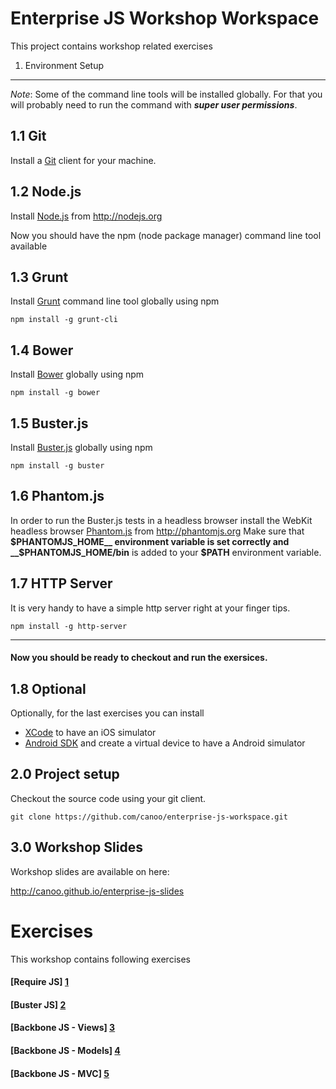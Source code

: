 # Enterprise JS Workshop Workspace

This project contains workshop related exercises

1. Environment Setup
--------------------

_Note_: Some of the command line tools will be installed globally. For that you will probably need to run the command with ___super user permissions___.

1.1 Git
-------

Install a [Git][6] client for your machine.


1.2 Node.js
-----------

Install [Node.js][7] from http://nodejs.org

Now you should have the npm (node package manager) command line tool available

1.3 Grunt
---------

Install [Grunt][8] command line tool globally using npm

```
npm install -g grunt-cli
```

1.4 Bower
---------

Install [Bower][9] globally using npm

```
npm install -g bower
```

1.5 Buster.js
-------------

Install [Buster.js][10] globally using npm

```
npm install -g buster
```

1.6 Phantom.js
--------------

In order to run the Buster.js tests in a headless browser install the WebKit headless browser [Phantom.js][11] from http://phantomjs.org
Make sure that __$PHANTOMJS_HOME__ environment variable is set correctly and __$PHANTOMJS_HOME/bin__ is added to your __$PATH__ environment variable.

1.7 HTTP Server
---------------

It is very handy to have a simple http server right at your finger tips.

```
npm install -g http-server
```

---

#### Now you should be ready to checkout and run the exersices.

1.8 Optional
------------

Optionally, for the last exercises you can install 

- [XCode][12] to have an iOS simulator
- [Android SDK][13] and create a virtual device to have a Android simulator



2.0 Project setup
-----------------

Checkout the source code using your git client.

```
git clone https://github.com/canoo/enterprise-js-workspace.git
```

3.0 Workshop Slides
-------------------

Workshop slides are available on here: 

http://canoo.github.io/enterprise-js-slides




# Exercises

This workshop contains following exercises

#### [Require JS] [1]
#### [Buster JS] [2]
#### [Backbone JS - Views] [3]
#### [Backbone JS - Models] [4]
#### [Backbone JS - MVC] [5]

  [1]: https://github.com/canoo/enterprise-js-workspace/tree/master/10-exercise-requirejs     "Require JS"
  [2]: https://github.com/canoo/enterprise-js-workspace/tree/master/30-exercise-testing       "Buster JS"
  [3]: https://github.com/canoo/enterprise-js-workspace/tree/master/50-exercise-bb-view       "Backbone Views"
  [4]: https://github.com/canoo/enterprise-js-workspace/tree/master/52-exercise-bb-model      "Backbone Model"
  [5]: https://github.com/canoo/enterprise-js-workspace/tree/master/54-exercise-bb-mvc        "Backbone MVC"

  [6]: http://git-scm.com "Git"
  [7]: http://nodejs.org "Node.js"
  [8]: http://gruntjs.com "Grunt"
  [9]: http://bower.io "Bower"
  [10]: http://busterjs.org "Buster.js"
  [11]: http://phantomjs.org "Phantom.js"
  [12]: https://developer.apple.com/xcode "XCode"
  [13]: http://developer.android.com/sdk/index.html "Android"
  [14]: http://canoo.github.io/enterprise-js-slides "Slides"
  
